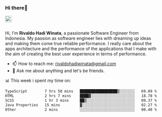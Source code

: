 ### Hi there👋
<a href="https://www.linkedin.com/in/rivaldohadiwinata/">
  <img align="left" alt="Rivaldo's LinkedIN" width="22px" src="https://upload.wikimedia.org/wikipedia/commons/8/81/LinkedIn_icon.svg" />
</a>

<br/>
<br/>

Hi, I'm **Rivaldo Hadi Winata**, a passionate Software Engineer from Indonesia. 
My passion as software engineer lies with dreaming up ideas and making them come true reliable performance. 
I really care about the apps architecture and the performance of the applications that I make with the aim of creating the best user experience in terms of performance.

- 📫 How to reach me: [rivaldohadiwinata@gmail.com](mailto:rivaldohadiwinata@gmail.com)
- 💬 Ask me about anything and let's be friends.

📊 This week i spent my time on:


<!--START_SECTION:waka-->

```txt
TypeScript        7 hrs 50 mins   █████████████████▒░░░░░░░   69.09 %
HTML              2 hrs 7 mins    ████▓░░░░░░░░░░░░░░░░░░░░   18.78 %
SCSS              1 hr 3 mins     ██▒░░░░░░░░░░░░░░░░░░░░░░   09.37 %
Java Properties   15 mins         ▓░░░░░░░░░░░░░░░░░░░░░░░░   02.27 %
Other             2 mins          ░░░░░░░░░░░░░░░░░░░░░░░░░   00.40 %
```

<!--END_SECTION:waka-->


<!--- 🔭 I’m currently working on Parnas FMS Project -->

<!--
**rivaldotjioe/rivaldotjioe** is a ✨ _special_ ✨ repository because its `README.md` (this file) appears on your GitHub profile.

Here are some ideas to get you started:

- 🔭 I’m currently working on ...
- 🌱 I’m currently learning ...
- 👯 I’m looking to collaborate on ...
- 🤔 I’m looking for help with ...
- 💬 Ask me about ...
- 📫 How to reach me: ...
- 😄 Pronouns: ...
- ⚡ Fun fact: ...
-->
